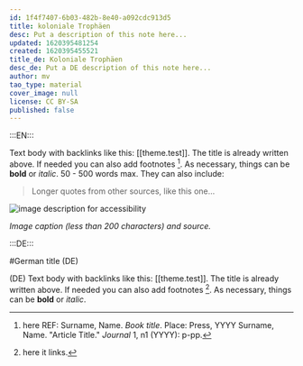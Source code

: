 ```yaml
---
id: 1f4f7407-6b03-482b-8e40-a092cdc913d5
title: koloniale Trophäen
desc: Put a description of this note here...
updated: 1620395481254
created: 1620395455521
title_de: Koloniale Trophäen
desc_de: Put a DE description of this note here...
author: mv
tao_type: material
cover_image: null
license: CC BY-SA
published: false
---
```



:::EN:::

Text body with backlinks like this: [[theme.test]]. The title is already written above.
If needed you can also add footnotes [^footnote1].
As necessary, things can be **bold** or _italic_. 50 - 500 words max.
They can also include:
>Longer quotes from other sources, like this one...

![image description for accessibility](/images/example/hippo.jpg)

_Image caption (less than 200 characters) and source._


[^footnote1]: here REF: Surname, Name. _Book title_. Place: Press, YYYY
Surname, Name. "Article Title." _Journal_ 1, n1 (YYYY): p-pp.

<!-- And this allows us to leave notes to the others that are not visible in the preview. -->

:::DE:::

#German title (DE)

(DE) Text body with backlinks like this: [[theme.test]]. The title is already written above.
If needed you can also add footnotes [^footnoteDE1].
As necessary, things can be **bold** or _italic_.

[^footnoteDE1]: here it links.
